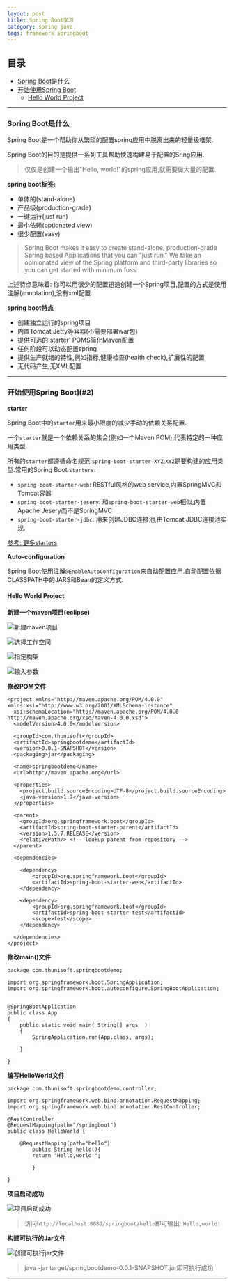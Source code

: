 ```yaml
---
layout: post
title: Spring Boot学习
category: spring java
tags: framework springboot
---
```


## 目录

- [Spring Boot是什么](#1)
- [开始使用Spring Boot](#2)
    - [Hello World Project](#2.1)

---

<h3 id="1">Spring Boot是什么</h3>

Spring Boot是一个帮助你从繁琐的配置spring应用中脱离出来的轻量级框架.

Spring Boot的目的是提供一系列工具帮助快速构建易于配置的Sring应用.

> 仅仅是创建一个输出"Hello, world!"的spring应用,就需要做大量的配置.

**spring boot标签:**

- 单体的(stand-alone)
- 产品级(production-grade)
- 一键运行(just run)
- 最小依赖(optionated view)
- 很少配置(easy)

> Spring Boot makes it easy to create stand-alone, production-grade Spring based Applications that you can "just run." We take an opinionated view of the Spring platform and third-party libraries so you can get started with minimum fuss.

上述特点意味着: 你可以用很少的配置迅速创建一个Spring项目,配置的方式是使用注解(annotation),没有xml配置.

**spring boot特点**

- 创建独立运行的spring项目
- 内置Tomcat,Jetty等容器(不需要部署war包)
- 提供可选的'starter' POMS简化Maven配置
- 任何阶段可以动态配置spring
- 提供生产就绪的特性,例如指标,健康检查(health check),扩展性的配置
- 无代码产生,无XML配置

---

<h3 id="2">开始使用Spring Boot](#2)</h3>

**starter**

Spring Boot中的`starter`用来最小限度的减少手动的依赖关系配置.

一个`starter`就是一个依赖关系的集合(例如一个Maven POM),代表特定的一种应用类型.

所有的`starter`都遵循命名规范:`spring-boot-starter-XYZ`,`XYZ`是要构建的应用类型.常用的Spring Boot `starters`:

- `spring-boot-starter-web`: RESTful风格的web service,内置SpringMVC和Tomcat容器
- `spring-boot-starter-jesery`: 和`spring-boot-starter-web`相似,内置Apache Jesery而不是SpringMVC
- `spring-boot-starter-jdbc`: 用来创建JDBC连接池,由Tomcat JDBC连接池实现.

[参考: 更多starters](https://docs.spring.io/spring-boot/docs/current/reference/htmlsingle/#using-boot-starter)

**Auto-configuration**

Spring Boot使用注解`@EnableAutoConfiguration`来自动配置应用.自动配置依据CLASSPATH中的JARS和Bean的定义方式.

<h4 id="2.1">Hello World Project</h4>

**新建一个maven项目(eclipse)**

![新建maven项目](../image/new-maven-project.png)

![选择工作空间](../image/set-workspace.png)

![指定构架](../image/select-archetype.png)

![输入参数](../image/specify-parameter.png)

**修改POM文件**

    <project xmlns="http://maven.apache.org/POM/4.0.0" xmlns:xsi="http://www.w3.org/2001/XMLSchema-instance"
      xsi:schemaLocation="http://maven.apache.org/POM/4.0.0 http://maven.apache.org/xsd/maven-4.0.0.xsd">
      <modelVersion>4.0.0</modelVersion>

      <groupId>com.thunisoft</groupId>
      <artifactId>springbootdemo</artifactId>
      <version>0.0.1-SNAPSHOT</version>
      <packaging>jar</packaging>

      <name>springbootdemo</name>
      <url>http://maven.apache.org</url>

      <properties>
        <project.build.sourceEncoding>UTF-8</project.build.sourceEncoding>
        <java-version>1.7</java-version>
      </properties>
      
      <parent>
        <groupId>org.springframework.boot</groupId>
        <artifactId>spring-boot-starter-parent</artifactId>
        <version>1.5.7.RELEASE</version>
        <relativePath/> <!-- lookup parent from repository -->
      </parent>

      <dependencies>
      
        <dependency>
            <groupId>org.springframework.boot</groupId>
            <artifactId>spring-boot-starter-web</artifactId>
        </dependency>
      
        <dependency>
            <groupId>org.springframework.boot</groupId>
            <artifactId>spring-boot-starter-test</artifactId>
            <scope>test</scope>
        </dependency>
        
      </dependencies>
    </project>


**修改main()文件**

    package com.thunisoft.springbootdemo;

    import org.springframework.boot.SpringApplication;
    import org.springframework.boot.autoconfigure.SpringBootApplication;


    @SpringBootApplication
    public class App 
    {
        public static void main( String[] args  )
        {
            SpringApplication.run(App.class, args);
        
        }

    }

**编写HelloWorld文件**

    package com.thunisoft.springbootdemo.controller;

    import org.springframework.web.bind.annotation.RequestMapping;
    import org.springframework.web.bind.annotation.RestController;

    @RestController
    @RequestMapping(path="/springboot")
    public class HelloWorld {
        
        @RequestMapping(path="hello")
            public String hello(){
            return "Hello,world!";
        
            }

    }

**项目启动成功**

![项目启动成功](../image/startup-success.png)

> 访问`http://localhost:8080/springboot/hello`即可输出: `Hello,world!`

**构建可执行的Jar文件**

![创建可执行jar文件](../image/create-jar.png)

> java -jar target/springbootdemo-0.0.1-SNAPSHOT.jar即可执行成功

---
